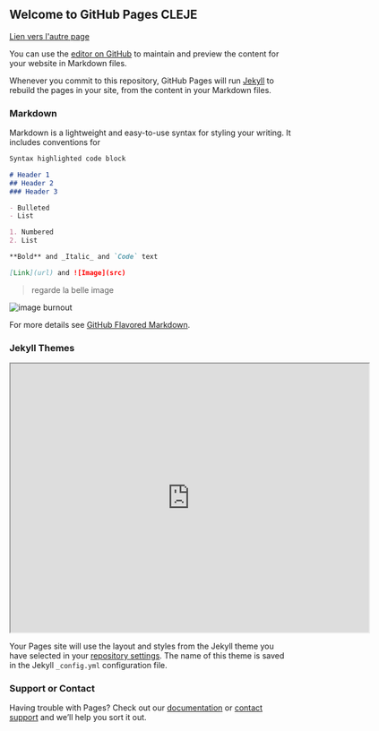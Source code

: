 ## Welcome to GitHub Pages CLEJE

[Lien vers l'autre page](https://controverses.github.io/burn-out/page1.md)

You can use the [editor on GitHub](https://github.com/controverses/burn-out/edit/master/index.md) to maintain and preview the content for your website in Markdown files.

Whenever you commit to this repository, GitHub Pages will run [Jekyll](https://jekyllrb.com/) to rebuild the pages in your site, from the content in your Markdown files.

### Markdown

Markdown is a lightweight and easy-to-use syntax for styling your writing. It includes conventions for

```markdown
Syntax highlighted code block

# Header 1
## Header 2
### Header 3

- Bulleted
- List

1. Numbered
2. List

**Bold** and _Italic_ and `Code` text

[Link](url) and ![Image](src)
```
> regarde la belle image

![image burnout](http://www.psysteme.lu/wp-content/uploads/2014/05/Burn-out.jpg)

For more details see [GitHub Flavored Markdown](https://guides.github.com/features/mastering-markdown/).

### Jekyll Themes

<iframe width="640" height="480" src="https://www.youtube.com/embed/jRxWWFl4tMM" frameborder="20" allowfullscreen></iframe>

Your Pages site will use the layout and styles from the Jekyll theme you have selected in your [repository settings](https://github.com/controverses/burn-out/settings). The name of this theme is saved in the Jekyll `_config.yml` configuration file.

### Support or Contact

Having trouble with Pages? Check out our [documentation](https://help.github.com/categories/github-pages-basics/) or [contact support](https://github.com/contact) and we’ll help you sort it out.
